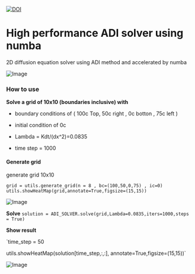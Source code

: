 [![DOI](https://zenodo.org/badge/295934862.svg)](https://zenodo.org/badge/latestdoi/295934862)

# High performance ADI solver using numba
2D diffusion equation solver using ADI method and accelerated by numba

![Image](https://i.imgur.com/u3chQ9p.png)

### How to use

**Solve a grid of 10x10 (boundaries inclusive) with**

* boundary conditions of ( 100c Top,  50c right ,  0c botton , 75c left  ) 

* initial condition of 0c

* Lambda = Kdt/(dx^2)=0.0835

 * time step = 1000

#### Generate grid

generate grid 10x10 

` grid = utils.generate_grid(n = 8 , bc=(100,50,0,75) , ic=0) 
utils.showHeatMap(grid,annotate=True,figsize=(15,15)) `

![Image](https://i.imgur.com/xTO5MPd.png)

**Solve** 
`solution = ADI_SOLVER.solve(grid,Lambda=0.0835,iters=1000,steps = True)`

**Show result**

`time_step = 50

utils.showHeatMap(solution[time_step,:,:], annotate=True,figsize=(15,15))`


![Image](https://i.imgur.com/JV3mJUf.png)
